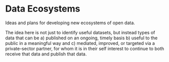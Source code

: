 # Data Ecosystems

Ideas and plans for developing new ecosystems of open data.

The idea here is not just to identify useful datasets, but instead types of data that can be a) published on an ongoing, timely basis b) useful to the public in a meaningful way and c) mediated, improved, or targeted via a private-sector partner, for whom it is in their self interest to continue to both receive that data and publish that data.
